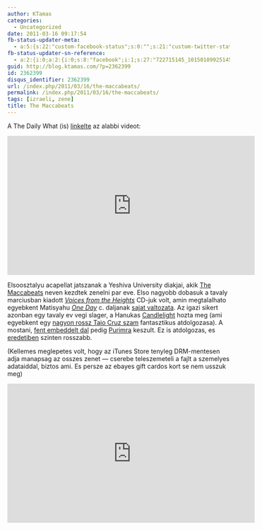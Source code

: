 ```yaml
---
author: KTamas
categories:
  - Uncategorized
date: 2011-03-16 09:17:54
fb-status-updater-meta:
  - a:5:{s:22:"custom-facebook-status";s:0:"";s:21:"custom-twitter-status";s:0:"";s:7:"fb-push";s:1:"1";s:7:"tw-push";s:1:"1";s:4:"push";s:1:"1";}
fb-status-updater-sn-reference:
  - a:2:{i:0;a:2:{i:0;s:8:"facebook";i:1;s:27:"722715145_10150109925145146";}i:1;a:2:{i:0;s:7:"twitter";i:1;s:17:"4.79504611307E+16";}}
guid: http://blog.ktamas.com/?p=2362399
id: 2362399
disqus_identifier: 2362399
url: /index.php/2011/03/16/the-maccabeats/
permalink: /index.php/2011/03/16/the-maccabeats/
tags: [izraeli, zene]
title: The Maccabeats
---
```


<p style="text-align: left;">
  A The Daily What (is) <a href="http://thedailywh.at/2011/03/08/official-purim-theme-song-of-the-day/">linkelte</a> az alabbi videot:
</p>

<iframe width="560" height="315" src="https://www.youtube.com/embed/kgJInVvJSZg" frameborder="0" allow="accelerometer; autoplay; encrypted-media; gyroscope; picture-in-picture" allowfullscreen></iframe>

<p style="text-align: left;">
  Elsoosztalyu acapellat jatszanak a Yeshiva University diakjai, akik <a href="http://www.maccabeats.com/">The Maccabeats</a> neven kezdtek zenelni par eve. Elso nagyobb dobasuk a tavaly marciusban kiadott <em><a href="http://www.maccabeats.com/ourcd">Voices from the Heights</a></em> CD-juk volt, amin megtalalhato egyebkent Matisyahu <em><a href="http://www.youtube.com/watch?v=WRmBChQjZPs">One Day</a></em> c. daljanak <a href="http://www.youtube.com/watch?v=NLDl8fbJx0I">sajat valtozata</a>. Az igazi sikert azonban egy tavaly ev vegi slager, a Hanukas <a href="http://www.youtube.com/watch?v=qSJCSR4MuhU">Candlelight</a> hozta meg (ami egyebkent egy <a href="http://www.youtube.com/watch?v=VUjdiDeJ0xg">nagyon rossz Taio Cruz szam</a> fantasztikus atdolgozasa). A mostani, <a href="http://www.youtube.com/watch?v=kgJInVvJSZg">fent embeddelt dal</a> pedig <a href="http://en.wikipedia.org/wiki/Purim">Purimra</a> keszult. Ez is atdolgozas, es <a href="http://www.youtube.com/watch?v=XjVNlG5cZyQ">eredetiben</a> szinten rosszabb.
</p>

<p style="text-align: left;">
  (Kellemes meglepetes volt, hogy az iTunes Store tenyleg DRM-mentesen adja manapsag az osszes zenet &#8212; cserebe teleszemeteli a fajlt a szemelyes adataiddal, biztos ami. Es persze az ebayes gift cardos kort se nem usszuk meg)
</p>

<iframe width="560" height="315" src="https://www.youtube.com/embed/qSJCSR4MuhU" frameborder="0" allow="accelerometer; autoplay; encrypted-media; gyroscope; picture-in-picture" allowfullscreen></iframe>
